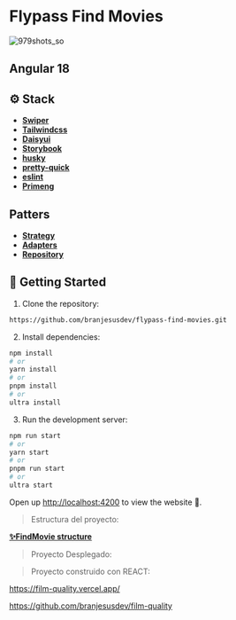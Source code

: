 <h1>Flypass Find Movies</h1>

![979shots_so](https://github.com/user-attachments/assets/7a8cbe68-5ffb-45c1-ad96-2ef5c2e34e7e)

## Angular 18

## ⚙️ Stack

- [**Swiper**](https://swiperjs.com/)
- [**Tailwindcss**](https://tailwindcss.com/)
- [**Daisyui**](https://daisyui.com/)
- [**Storybook**](https://storybook.js.org/)
- [**husky**](https://typicode.github.io/husky/)
- [**pretty-quick**](https://www.npmjs.com/package/pretty-quick)
- [**eslint**](https://eslint.org/)
- [**Primeng**](https://primeng.org/)

## Patters

- [**Strategy**](https://refactoring.guru/design-patterns/strategy/typescript/example)
- [**Adapters**](https://refactoring.guru/design-patterns/adapter)
- [**Repository**](https://4markdown.com/understanding-repository-pattern-in-nodejs-and-typescript/)

## 🚀 Getting Started

1. Clone the repository:

```bash
https://github.com/branjesusdev/flypass-find-movies.git
```

2. Install dependencies:

```bash
npm install
# or
yarn install
# or
pnpm install
# or
ultra install
```

3. Run the development server:

```bash
npm run start
# or
yarn start
# or
pnpm run start
# or
ultra start
```

Open up [http://localhost:4200](http://localhost:4200) to view the website 🚀.

> Estructura del proyecto:

[**✨FindMovie structure**](https://66c7d8f04600d7ddcdd95004--cool-smakager-2b89d1.netlify.app/)

> Proyecto Desplegado:

> Proyecto construido con REACT:

https://film-quality.vercel.app/

https://github.com/branjesusdev/film-quality



